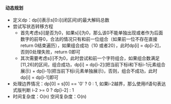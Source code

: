 #### 动态规划
* 定义dp：dp[i]表示s[0:i]\(闭区间)的最大解码总数
* 尝试写状态转移方程
    * 首先考虑s[i]是否为0，如果s[i]为0，那么该0不能单独出现或者作为后面数字的前导0，合法的情况只有和前一位组合（如果前一位不存在直接return 0结束遍历），如果组合成功（10 或者20），此时dp[i] = dp[i-2]，否则0处理失败，return 0即可
    * 其次需要考虑s[i]不为0，此时尝试和前一个字符组合，如果组合数满足[11,26]的区间，组合成功，dp[i] = dp[i-2]\(把当前下标i和下标i-1元素组合展示) + dp[i-1]\(把当前下标i元素单独展示)，否则，组合不成功，此时dp[i] = dp[i-1]即可
* 处理边界情况：dp[0] = s[0] == '0' ? 0 : 1, 如果i-2越界，那么使用if语句表达式版判断 i-2 >= 0 ? dp[i-2] : 1
* 时间复杂度：O(n) 空间复杂度：O(n)
